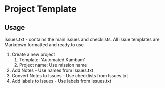 # Project Template

## Usage

Issues.txt - contains the main issues and checklists. All issue templates are Markdown formatted and ready to use

1. Create a new project
   1. Template: 'Automated Kambam'
   2. Project name: Use mission name
2. Add Notes - Use names from Issues.txt
3. Convert Notes to Issues - Use checklists from Issues.txt
4. Add labels to Issues - Use labels from Issues.txt
